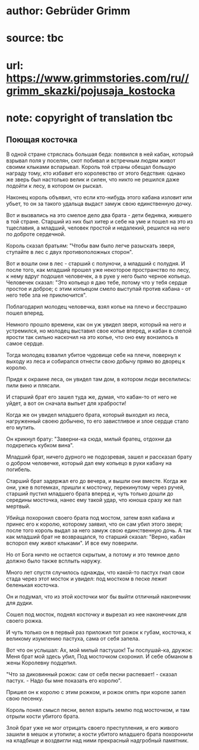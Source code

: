 # author: Gebrüder Grimm
# source: tbc
# url: https://www.grimmstories.com/ru//grimm_skazki/pojusaja_kostocka
# note: copyright of translation tbc

## Поющая косточка 

В одной стране стряслась большая беда: появился в ней кабан, который
взрывал поля у поселян, скот побивал и встречным людям живот своими
клыками вспарывал. Король той страны обещал большую награду тому, кто
избавит его королевство от этого бедствия: однако же зверь был настолько
велик и силен, что никто не решился даже подойти к лесу, в котором он
рыскал.

Наконец король объявил, что если кто-нибудь этого кабана изловит или
убьет, то он за такого удальца выдаст замуж свою единственную дочку.

Вот и вызвались на это смелое дело два брата - дети бедняка, жившего в
той стране. Старший из них был хитер и себе на уме и пошел на это из
тщеславия, а младший, человек простой и недалекий, решился на него по
доброте сердечной.

Король сказал братьям: "Чтобы вам было легче разыскать зверя, ступайте
в лес с двух противоположных сторон".

Вот и вошли они в лес - старший с полуночи, а младший с полудня. И после
того, как младший прошел уже некоторое пространство по лесу, к нему
вдруг подошел человечек, а в руке у него было черное копьецо. Человечек
сказал: "Это копьецо я даю тебе, потому что у тебя сердце простое и
доброе; с этим копьецом смело выступай против кабана - от него тебе зла
не приключится".

Поблагодарил молодец человечка, взял копье на плечо и бесстрашно пошел
вперед.

Немного прошло времени, как он уж увидел зверя, который на него и
устремился, но молодец выставил свое копье вперед, и кабан в слепой
ярости так сильно наскочил на это копье, что оно ему вонзилось в самое
сердце.

Тогда молодец взвалил убитое чудовище себе на плечи, повернул к выходу
из леса и собирался отнести свою добычу прямо во дворец к королю.

Придя к окраине леса, он увидел там дом, в котором люди веселились: пили
вино и плясали.

И старший брат его зашел туда же, думая, что кабан-то от него не уйдет,
а вот он сначала выпьет для храбрости!

Когда же он увидел младшего брата, который выходил из леса, нагруженный
своею добычею, то его завистливое и злое сердце стало его мутить.

Он крикнул брату: "Заверни-ка сюда, милый братец, отдохни да подкрепись
кубком вина".

Младший брат, ничего дурного не подозревая, зашел и рассказал брату о
добром человечке, который дал ему копьецо в руки кабану на погибель.

Старший брат задержал его до вечера, и вышли они вместе. Когда же они,
уже в потемках, пришли к мосточку, перекинутому через ручей, старший
пустил младшего брата вперед и, чуть только дошли до середины мосточка,
нанес ему такой удар, что юноша сразу же пал мертвый.

Убийца похоронил своего брата под мостом, затем взял кабана и принес его
к королю, которому заявил, что он сам убил этого зверя; после того
король выдал за него замуж свою единственную дочь. А так как младший
брат не возвращался, то старший сказал: "Верно, кабан вспорол ему живот
клыками". И все ему поверили.

Но от Бога ничто не остается скрытым, а потому и это темное дело должно
было также всплыть наружу.

Много лет спустя случилось однажды, что какой-то пастух гнал свои стада
через этот мосток и увидел: под мостком в песке лежит беленькая
косточка.

Он и подумал, что из этой косточки мог бы выйти отличный наконечник для
дудки.

Сошел под мосток, поднял косточку и вырезал из нее наконечник для своего
рожка.

И чуть только он в первый раз приложил тот рожок к губам, косточка, к
великому изумлению пастуха, сама от себя запела.

Вот что он услышал:
Ах, мой милый пастушок!
Ты послушай-ка, дружок:
Меня брат мой здесь убил,
Под мосточком схоронил.
И себе обманом в жены
Королевну подцепил.

"Что за диковинный рожок: сам от себя песни распевает! - сказал
пастух. - Надо бы мне показать его королю".

Пришел он к королю с этим рожком, и рожок опять при короле запел свою
песенку.

Король понял смысл песни, велел взрыть землю под мосточком, и там отрыли
кости убитого брата.

Злой брат уже не мог отрицать своего преступления, и его живого зашили в
мешок и утопили; а кости убитого младшего брата похоронили на кладбище и
воздвигли над ними прекрасный надгробный памятник.

